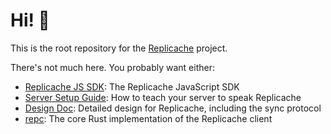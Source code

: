 # Hi! 👋

This is the root repository for the [Replicache](https://replicache.dev/) project.

There's not much here. You probably want either:

* [Replicache JS SDK](https://github.com/rocicorp/replicache-sdk-js): The Replicache JavaScript SDK
* [Server Setup Guide](https://github.com/rocicorp/replicache/blob/master/SERVER_SETUP.md): How to teach your server to speak Replicache
* [Design Doc](https://github.com/rocicorp/replicache/blob/master/design.md): Detailed design for Replicache, including the sync protocol
* [repc](https://github.com/rocicorp/repc): The core Rust implementation of the Replicache client
